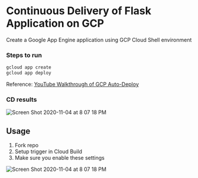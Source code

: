 # Continuous Delivery of Flask Application on GCP
Create a Google App Engine application using GCP Cloud Shell environment

### Steps to run

```bash
gcloud app create 
gcloud app deploy
```

Reference: [YouTube Walkthrough of GCP Auto-Deploy](https://www.youtube.com/watch?v=_TfWdOvQXwU)

### CD results
![Screen Shot 2020-11-04 at 8 07 18 PM](https://user-images.githubusercontent.com/58792/98184850-610e5d80-1ed9-11eb-9950-6e225675ac2d.png)


## Usage

1.  Fork repo
2.  Setup trigger in Cloud Build
3. Make sure you enable these settings

![Screen Shot 2020-11-04 at 8 07 18 PM](https://user-images.githubusercontent.com/58792/98184850-610e5d80-1ed9-11eb-9950-6e225675ac2d.png)
